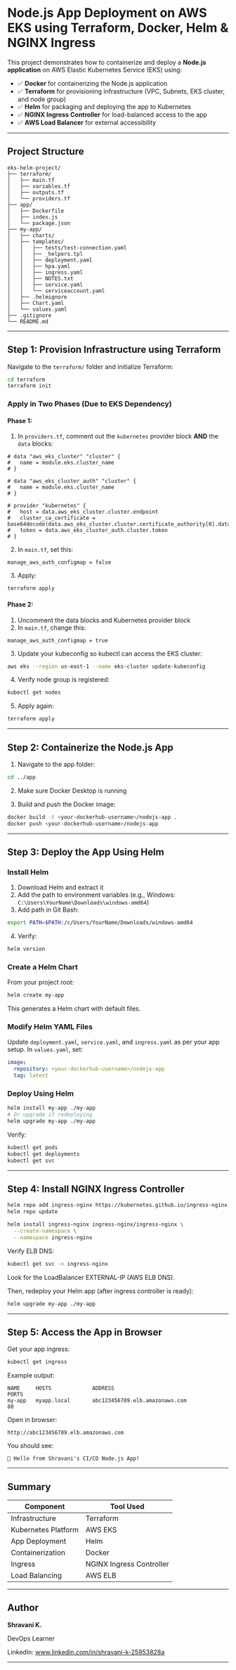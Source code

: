 #  Node.js App Deployment on AWS EKS using Terraform, Docker, Helm & NGINX Ingress

This project demonstrates how to containerize and deploy a **Node.js application** on AWS Elastic Kubernetes Service (EKS) using:

* ✅ **Docker** for containerizing the Node.js application
* ✅ **Terraform** for provisioning infrastructure (VPC, Subnets, EKS cluster, and node group)
* ✅ **Helm** for packaging and deploying the app to Kubernetes
* ✅ **NGINX Ingress Controller** for load-balanced access to the app
* ✅ **AWS Load Balancer** for external accessibility

---

##  Project Structure

```
eks-helm-project/
├── terraform/
│   ├── main.tf
│   ├── variables.tf
│   ├── outputs.tf
│   └── providers.tf
├── app/
│   ├── Dockerfile
│   ├── index.js
│   └── package.json
├── my-app/
│   ├── charts/
│   ├── templates/
│   │   ├── tests/test-connection.yaml
│   │   ├── _helpers.tpl
│   │   ├── deployment.yaml
│   │   ├── hpa.yaml
│   │   ├── ingress.yaml
│   │   ├── NOTES.txt
│   │   ├── service.yaml
│   │   └── serviceaccount.yaml
│   ├── .helmignore
│   ├── Chart.yaml
│   └── values.yaml
├── .gitignore
└── README.md
```

---

##  Step 1: Provision Infrastructure using Terraform

Navigate to the `terraform/` folder and initialize Terraform:

```bash
cd terraform
terraform init
```

###  Apply in Two Phases (Due to EKS Dependency)

#### Phase 1:

1. In `providers.tf`, comment out the `kubernetes` provider block **AND** the `data` blocks:

```hcl
# data "aws_eks_cluster" "cluster" {
#   name = module.eks.cluster_name
# }

# data "aws_eks_cluster_auth" "cluster" {
#   name = module.eks.cluster_name
# }

# provider "kubernetes" {
#   host = data.aws_eks_cluster.cluster.endpoint
#   cluster_ca_certificate = base64decode(data.aws_eks_cluster.cluster.certificate_authority[0].data)
#   token = data.aws_eks_cluster_auth.cluster.token
# }
```

2. In `main.tf`, set this:

```hcl
manage_aws_auth_configmap = false
```

3. Apply:

```bash
terraform apply
```

#### Phase 2:

1. Uncomment the data blocks and Kubernetes provider block
2. In `main.tf`, change this:

```hcl
manage_aws_auth_configmap = true
```

3. Update your kubeconfig so kubectl can access the EKS cluster:

```bash
aws eks --region us-east-1 --name eks-cluster update-kubeconfig
```

4. Verify node group is registered:

```bash
kubectl get nodes
```

5. Apply again:

```bash
terraform apply
```

---

##  Step 2: Containerize the Node.js App

1. Navigate to the app folder:

```bash
cd ../app
```

2. Make sure Docker Desktop is running

3. Build and push the Docker image:

```bash
docker build -t <your-dockerhub-username>/nodejs-app .
docker push <your-dockerhub-username>/nodejs-app
```

---

##  Step 3: Deploy the App Using Helm

### Install Helm

1. Download Helm and extract it
2. Add the path to environment variables (e.g., Windows: `C:\Users\YourName\Downloads\windows-amd64`)
3. Add path in Git Bash:

```bash
export PATH=$PATH:/c/Users/YourName/Downloads/windows-amd64
```

4. Verify:

```bash
helm version
```

### Create a Helm Chart

From your project root:

```bash
helm create my-app
```

This generates a Helm chart with default files.

### Modify Helm YAML Files

Update `deployment.yaml`, `service.yaml`, and `ingress.yaml` as per your app setup.
In `values.yaml`, set:

```yaml
image:
  repository: <your-dockerhub-username>/nodejs-app
  tag: latest
```

### Deploy Using Helm

```bash
helm install my-app ./my-app
# Or upgrade if redeploying
helm upgrade my-app ./my-app
```

Verify:

```bash
kubectl get pods
kubectl get deployments
kubectl get svc
```

---

##  Step 4: Install NGINX Ingress Controller

```bash
helm repo add ingress-nginx https://kubernetes.github.io/ingress-nginx
helm repo update

helm install ingress-nginx ingress-nginx/ingress-nginx \
  --create-namespace \
  --namespace ingress-nginx
```

Verify ELB DNS:

```bash
kubectl get svc -n ingress-nginx
```

Look for the LoadBalancer EXTERNAL-IP (AWS ELB DNS).

Then, redeploy your Helm app (after ingress controller is ready):

```bash
helm upgrade my-app ./my-app
```

---

##  Step 5: Access the App in Browser

Get your app ingress:

```bash
kubectl get ingress
```

Example output:

```
NAME     HOSTS             ADDRESS                                                                   PORTS
my-app   myapp.local       abc123456789.elb.amazonaws.com                                           80
```

Open in browser:

```
http://abc123456789.elb.amazonaws.com
```

You should see:

```
🚀 Hello from Shravani's CI/CD Node.js App!
```

---

##  Summary

| Component           | Tool Used                |
| ------------------- | ------------------------ |
| Infrastructure      | Terraform                |
| Kubernetes Platform | AWS EKS                  |
| App Deployment      | Helm                     |
| Containerization    | Docker                   |
| Ingress             | NGINX Ingress Controller |
| Load Balancing      | AWS ELB                  |

---

## Author

**Shravani K.**

DevOps Learner

LinkedIn: www.linkedin.com/in/shravani-k-25953828a

---



